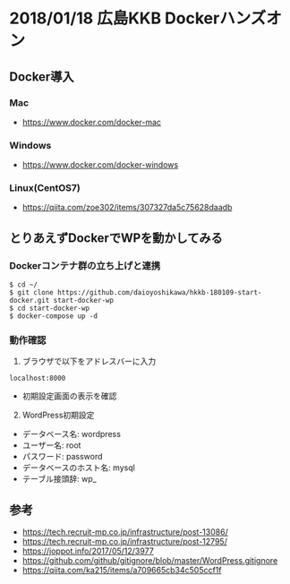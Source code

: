 # 2018/01/18 広島KKB Dockerハンズオン

## Docker導入

### Mac

- https://www.docker.com/docker-mac

### Windows

- https://www.docker.com/docker-windows

### Linux(CentOS7)

- https://qiita.com/zoe302/items/307327da5c75628daadb

## とりあえずDockerでWPを動かしてみる

### Dockerコンテナ群の立ち上げと連携

~~~
$ cd ~/
$ git clone https://github.com/daioyoshikawa/hkkb-180109-start-docker.git start-docker-wp
$ cd start-docker-wp
$ docker-compose up -d
~~~

### 動作確認

1. ブラウザで以下をアドレスバーに入力

~~~
localhost:8000
~~~

- 初期設定画面の表示を確認

2. WordPress初期設定

- データベース名: wordpress
- ユーザー名: root
- パスワード: password
- データベースのホスト名: mysql
- テーブル接頭辞: wp_

## 参考

- https://tech.recruit-mp.co.jp/infrastructure/post-13086/
- https://tech.recruit-mp.co.jp/infrastructure/post-12795/
- https://joppot.info/2017/05/12/3977
- https://github.com/github/gitignore/blob/master/WordPress.gitignore
- https://qiita.com/ka215/items/a709665cb34c505ccf1f